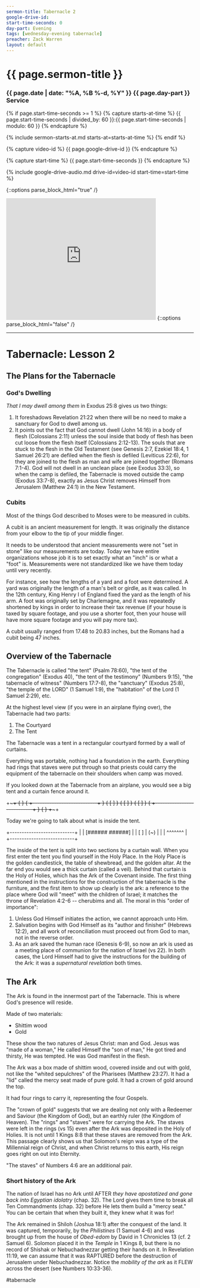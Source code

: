 ```yaml
---
sermon-title: Tabernacle 2
google-drive-id: 
start-time-seconds: 0
day-part: Evening
tags: [wednesday-evening tabernacle]
preacher: Zack Warren
layout: default
---
```


# {{ page.sermon-title }}

### {{ page.date | date: "%A, %B %-d, %Y" }} {{ page.day-part }} Service

{% if page.start-time-seconds >= 1 %}
{% capture starts-at-time %}
{{ page.start-time-seconds | divided_by: 60 }}:{{ page.start-time-seconds | modulo: 60 }}
{% endcapture %}

{% include sermon-starts-at.md starts-at=starts-at-time %}
{% endif %}

{% capture video-id %}
{{ page.google-drive-id }}
{% endcapture %}

{% capture start-time %}
{{ page.start-time-seconds }}
{% endcapture %}

{% include google-drive-audio.md drive-id=video-id start-time=start-time %}

{::options parse_block_html="true" /}
<iframe src="https://onedrive.live.com/embed?cid=19DF4E5D38A1B8EB&resid=19DF4E5D38A1B8EB%2149362&authkey=AAffu5I-hjPeYs0&em=2" width="402" height="327" frameborder="0" scrolling="no"></iframe>
{::options parse_block_html="false" /}

***

# Tabernacle: Lesson 2

## The Plans for the Tabernacle

### God's Dwelling

*That I may dwell among them* in Exodus 25:8 gives us two things:
1. It foreshadows Revelation 21:22 when there will be no need to make a sanctuary for God to dwell among us.
2. It points out the fact that God cannot dwell (John 14:16) in a body of flesh (Colossians 2:11) unless the soul inside that body of flesh has been cut loose from the flesh itself (Colossians 2:12-13). The souls that are stuck to the flesh in the Old Testament (see Genesis 2:7, Ezekiel 18:4, 1 Samuel 26:21) are defiled when the flesh is defiled (Leviticus 22:6), for they are joined to the flesh as man and wife are joined together (Romans 7:1-4). God will not dwell in an unclean place (see Exodus 33:3), so when the camp is defiled, the Tabernacle is moved outside the camp (Exodus 33:7-8), exactly as Jesus Christ removes Himself from Jerusalem (Matthew 24:1) in the New Testament.

### Cubits

Most of the things God described to Moses were to be measured in cubits.

A cubit is an ancient measurement for length. It was originally the distance from your elbow to the tip of your middle finger.

It needs to be understood that ancient measurements were not "set in stone" like our measurements are today. Today we have entire organizations whose job it is to set exactly what an "inch" is or what a "foot" is. Measurements were not standardized like we have them today until very recently.

For instance, see how the lengths of a yard and a foot were determined. A yard was originally the length of a man's belt or girdle, as it was called. In the 12th century, King Henry I of England fixed the yard as the length of his arm. A foot was originally set by Charlemagne, and it was repeatedly shortened by kings in order to increase their tax revenue (if your house is taxed by square footage, and you use a shorter foot, then your house will have more square footage and you will pay more tax).

A cubit usually ranged from 17.48 to 20.83 inches, but the Romans had a cubit being 47 inches.

## Overview of the Tabernacle

The Tabernacle is called "the tent" (Psalm 78:60), "the tent of the congregation" (Exodus 40), "the tent of the testimony" (Numbers 9:15), "the tabernacle of witness" (Numbers 17:7-8), the "sanctuary" (Exodus 25:8), "the temple of the LORD" (1 Samuel 1:9), the "habitation" of the Lord (1 Samuel 2:29), etc.

At the highest level view (if you were in an airplane flying over), the Tabernacle had two parts:
1. The Courtyard
2. The Tent

The Tabernacle was a tent in a rectangular courtyard formed by a wall of curtains.

Everything was portable, nothing had a foundation in the earth. Everything had rings that staves were put through so that priests could carry the equipment of the tabernacle on their shoulders when camp was moved.

If you looked down at the Tabernacle from an airplane, you would see a big tent and a curtain fence around it.

+~~~~~~~~~~~~~~~~~~~~~~~~~~~~~~~~~~~~~~~~~~~~~~~+
{                                               }
{   +---------------------------+               }
{   [                           ]               }
{   [                            ]               }
{   [                           ]               }
{   +---------------------------+               }
{                                               }
+~~~~~~~~~~~~~~~~~~~~~~~~~~~~~~~~~~~~~~~~~~~~~~~+

Today we're going to talk about what is inside the tent.

+---------------------------+
|       |   [###### ######] |
|  [ ]   | (~)               |
|       |       ^^^^^^^     |
+---------------------------+

The inside of the tent is split into two sections by a curtain wall. When you first enter the tent you find yourself in the Holy Place. In the Holy Place is the golden candlestick, the table of shewbread, and the golden altar. At the far end you would see a thick curtain (called a veil). Behind that curtain is the Holy of Holies, which has the Ark of the Covenant inside. The first thing mentioned in the instructions for the construction of the tabernacle is the furniture, and the first item to show up clearly is the ark: a reference to the place where God will "meet" with the children of Israel; it matches the throne of Revelation 4:2-6 -- cherubims and all. The moral in this "order of importance":
1. Unless God Himself initiates the action, we cannot approach unto Him.
2. Salvation begins with God Himself as its "author and finisher" (Hebrews 12:2), and all work of reconciliation must proceed out from God to man, not in the reverse order.
3. As an ark saved the human race (Genesis 6-9), so now an ark is used as a meeting place of communion for the nation of Israel (vs 22). In both cases, the Lord Himself had to give the instructions for the building of the Ark: it was a *supernatural revelation* both times.

## The Ark

The Ark is found in the innermost part of the Tabernacle. This is where God's presence will reside.

Made of two materials:
- Shittim wood
- Gold

These show the two natures of Jesus Christ: man and God. Jesus was "made of a woman," He called Himself the "son of man," He got tired and thirsty, He was tempted. He was God manifest in the flesh.

The Ark was a box made of shittim wood, covered inside and out with gold, not like the "whited sepulchres" of the Pharisees (Matthew 23:27). It had a "lid" called the mercy seat made of pure gold. It had a crown of gold around the top.

It had four rings to carry it, representing the four Gospels.

The "crown of gold" suggests that we are dealing not only with a Redeemer and Saviour (the Kingdom of God), but an earthly ruler (the Kingdom of Heaven). The "rings" and "staves" were for carrying the Ark. The staves were left in the rings (vs 15) even after the Ark was deposited in the Holy of Holies. It is not until 1 Kings 8:8 that these staves are removed from the Ark. This passage clearly shows us that Solomon's reign was a type of the Millennial reign of Christ, and when Christ returns to this earth, His reign goes right on out into Eternity.

"The staves" of Numbers 4:6 are an additional pair.

### Short history of the Ark

The nation of Israel has no Ark until AFTER *they have apostatized and gone back into Egyptian idolatry* (chap. 32). The Lord gives them time to break all Ten Commandments (chap. 32) before He lets them build a "mercy seat." You can be certain that when they built it, they knew what it was for!

The Ark remained in Shiloh (Joshua 18:1) after the conquest of the land. It was captured, temporarily, by the *Philistines* (1 Samuel 4-6) and was brought up from the house of *Obed-edom* by David in 1 Chronicles 13 (cf. 2 Samuel 6). Solomon placed it in the *Temple* in 1 Kings 8, but there is no record of Shishak or Nebuchadnezzar getting their hands on it. In Revelation 11:19, we can assume that it was RAPTURED before the destruction of Jerusalem under Nebuchadnezzar. Notice the *mobility of the ark* as it FLEW across the desert (see Numbers 10:33-36).

#tabernacle